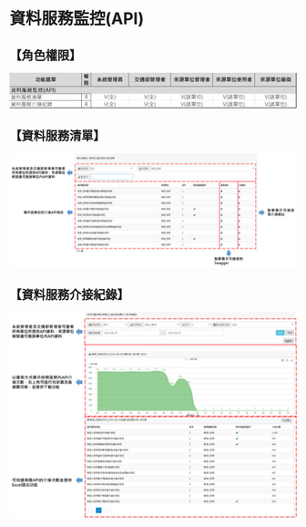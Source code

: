 # 資料服務監控\(API\)

## 【角色權限】

![&#x8CC7;&#x6599;&#x670D;&#x52D9;&#x76E3;&#x63A7;\(API\)&#x89D2;&#x8272;&#x6B0A;&#x9650;&#x8868;\(C:&#x65B0;&#x589E;&#x3001;R:&#x8B80;&#x53D6;&#x3001;U:&#x66F4;&#x65B0;&#x3001;D&#x522A;&#x9664;\)](../.gitbook/assets/image%20%28113%29.png)

## 【資料服務清單】

![](../.gitbook/assets/image%20%2876%29.png)

## 【資料服務介接紀錄】

![](../.gitbook/assets/image%20%2842%29.png)

